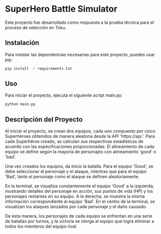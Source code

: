 # SuperHero Battle Simulator

Este proyecto fue desarrollado como respuesta a la prueba técnica para el proceso de selección en Toku.


## Instalación

Para instalar las dependencias necesarias para este proyecto, puedes usar pip:

```bash
pip install -r requirements.txt
```

## Uso
Para iniciar el proyecto, ejecuta el siguiente script main.py:
```bash
python main.py
```

## Descripción del Proyecto
Al iniciar el proyecto, se crean dos equipos, cada uno compuesto por cinco Superhéroes obtenidos de manera aleatoria desde la API 'https://api.'. Para cada Superhéroe creado, se calculan sus respectivas estadísticas de acuerdo con las especificaciones proporcionadas. El alineamiento de cada equipo se define según la mayoría de personajes con alineamiento 'good' o 'bad'.

Una vez creados los equipos, da inicio la batalla. Para el equipo 'Good', se debe seleccionar el personaje y el ataque, mientras que para el equipo 'Bad', tanto el personaje como el ataque se definen aleatoriamente.

En la terminal, se visualiza constantemente el equipo 'Good' a la izquierda, mostrando detalles del personaje en acción, sus puntos de vida (HP) y los personajes restantes en su equipo. A la derecha, se muestra la misma información correspondiente al equipo 'Bad'. En el centro de la terminal, se visualizan los ataques lanzados por cada personaje y el daño causado.

De esta manera, los personajes de cada equipo se enfrentan en una serie de batallas por turnos, y la victoria se otorga al equipo que logra eliminar a todos los miembros del equipo rival.